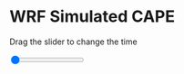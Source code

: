 <h1>WRF Simulated CAPE</h1>
<p>Drag the slider to change the time</p>

<div class="slidecontainer">
<input oninput='setImage(this)' class="slider" type="range" min="0" max="37" value="0" step="1" />
<img id='img'/>
</div>

<script>
var img = document.getElementById('img');
var img_array = ['/assets/images/wrf/cp_wrfout_d01_2020-08-02_12:00:00.png',
'/assets/images/wrf/cp_wrfout_d01_2020-08-02_13:00:00.png',
'/assets/images/wrf/cp_wrfout_d01_2020-08-02_14:00:00.png',
'/assets/images/wrf/cp_wrfout_d01_2020-08-02_15:00:00.png',
'/assets/images/wrf/cp_wrfout_d01_2020-08-02_16:00:00.png',
'/assets/images/wrf/cp_wrfout_d01_2020-08-02_17:00:00.png',
'/assets/images/wrf/cp_wrfout_d01_2020-08-02_18:00:00.png',
'/assets/images/wrf/cp_wrfout_d01_2020-08-02_19:00:00.png',
'/assets/images/wrf/cp_wrfout_d01_2020-08-02_20:00:00.png',
'/assets/images/wrf/cp_wrfout_d01_2020-08-02_21:00:00.png',
'/assets/images/wrf/cp_wrfout_d01_2020-08-02_22:00:00.png',
'/assets/images/wrf/cp_wrfout_d01_2020-08-02_23:00:00.png',
'/assets/images/wrf/cp_wrfout_d01_2020-08-03_00:00:00.png',
'/assets/images/wrf/cp_wrfout_d01_2020-08-03_01:00:00.png',
'/assets/images/wrf/cp_wrfout_d01_2020-08-03_02:00:00.png',
'/assets/images/wrf/cp_wrfout_d01_2020-08-03_03:00:00.png',
'/assets/images/wrf/cp_wrfout_d01_2020-08-03_04:00:00.png',
'/assets/images/wrf/cp_wrfout_d01_2020-08-03_05:00:00.png',
'/assets/images/wrf/cp_wrfout_d01_2020-08-03_06:00:00.png',
'/assets/images/wrf/cp_wrfout_d01_2020-08-03_07:00:00.png',
'/assets/images/wrf/cp_wrfout_d01_2020-08-03_08:00:00.png',
'/assets/images/wrf/cp_wrfout_d01_2020-08-03_09:00:00.png',
'/assets/images/wrf/cp_wrfout_d01_2020-08-03_10:00:00.png',
'/assets/images/wrf/cp_wrfout_d01_2020-08-03_11:00:00.png',
'/assets/images/wrf/cp_wrfout_d01_2020-08-03_12:00:00.png',
'/assets/images/wrf/cp_wrfout_d01_2020-08-03_13:00:00.png',
'/assets/images/wrf/cp_wrfout_d01_2020-08-03_14:00:00.png',
'/assets/images/wrf/cp_wrfout_d01_2020-08-03_15:00:00.png',
'/assets/images/wrf/cp_wrfout_d01_2020-08-03_16:00:00.png',
'/assets/images/wrf/cp_wrfout_d01_2020-08-03_17:00:00.png',
'/assets/images/wrf/cp_wrfout_d01_2020-08-03_18:00:00.png',
'/assets/images/wrf/cp_wrfout_d01_2020-08-03_19:00:00.png',
'/assets/images/wrf/cp_wrfout_d01_2020-08-03_20:00:00.png',
'/assets/images/wrf/cp_wrfout_d01_2020-08-03_21:00:00.png',
'/assets/images/wrf/cp_wrfout_d01_2020-08-03_22:00:00.png',
'/assets/images/wrf/cp_wrfout_d01_2020-08-03_23:00:00.png',
'/assets/images/wrf/cp_wrfout_d01_2020-08-04_00:00:00.png',];
function setImage(obj)
{
        var value = obj.value;
        img.src = img_array[value];

}
</script>
